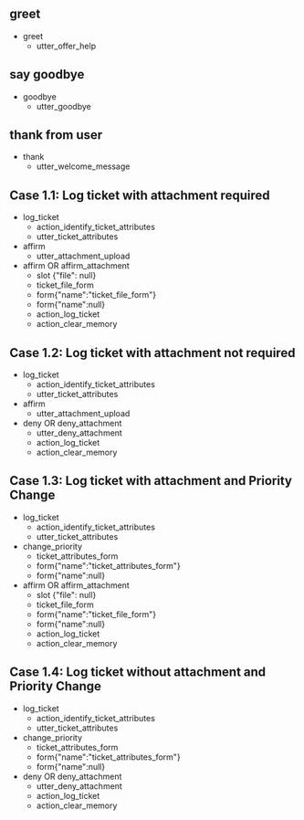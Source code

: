 ## greet
* greet
  - utter_offer_help
  
## say goodbye
* goodbye
  - utter_goodbye

## thank from user
* thank
  - utter_welcome_message
  
## Case 1.1: Log ticket with attachment required 
* log_ticket
  - action_identify_ticket_attributes
  - utter_ticket_attributes
* affirm
  - utter_attachment_upload
* affirm OR affirm_attachment
  - slot {"file": null}
  - ticket_file_form
  - form{"name":"ticket_file_form"}
  - form{"name":null}
  - action_log_ticket
  - action_clear_memory

## Case 1.2: Log ticket with attachment not required 
* log_ticket
  - action_identify_ticket_attributes
  - utter_ticket_attributes
* affirm
  - utter_attachment_upload
* deny OR deny_attachment
  - utter_deny_attachment
  - action_log_ticket
  - action_clear_memory
 
## Case 1.3: Log ticket with attachment and Priority Change
* log_ticket
  - action_identify_ticket_attributes
  - utter_ticket_attributes
* change_priority
  - ticket_attributes_form
  - form{"name":"ticket_attributes_form"}
  - form{"name":null}
* affirm OR affirm_attachment
  - slot {"file": null}
  - ticket_file_form
  - form{"name":"ticket_file_form"}
  - form{"name":null}
  - action_log_ticket
  - action_clear_memory
 
## Case 1.4: Log ticket without attachment and Priority Change
* log_ticket
  - action_identify_ticket_attributes
  - utter_ticket_attributes
* change_priority
  - ticket_attributes_form
  - form{"name":"ticket_attributes_form"}
  - form{"name":null}
* deny OR deny_attachment
  - utter_deny_attachment
  - action_log_ticket
  - action_clear_memory